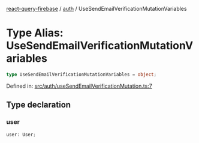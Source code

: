 [react-query-firebase](../../modules.md) / [auth](../index.md) / UseSendEmailVerificationMutationVariables

# Type Alias: UseSendEmailVerificationMutationVariables

```ts
type UseSendEmailVerificationMutationVariables = object;
```

Defined in: [src/auth/useSendEmailVerificationMutation.ts:7](https://github.com/vpishuk/react-query-firebase/blob/1065ddd51f4c3a46c2f6510c1cc51259a3705cc2/src/auth/useSendEmailVerificationMutation.ts#L7)

## Type declaration

### user

```ts
user: User;
```
